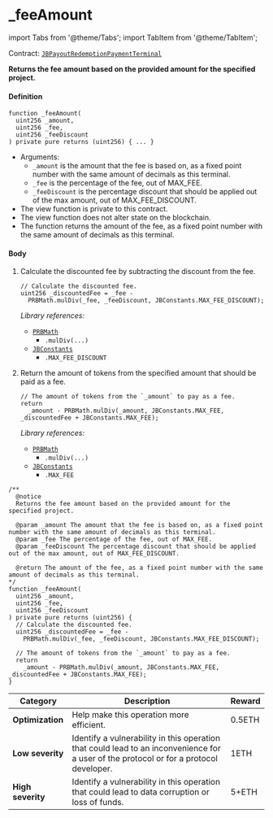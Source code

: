 # _feeAmount

import Tabs from '@theme/Tabs';
import TabItem from '@theme/TabItem';

Contract: [`JBPayoutRedemptionPaymentTerminal`](/dev/deprecated/v3/or-payment-terminals/or-abstract/jbpayoutredemptionpaymentterminal/README.md)​‌

<Tabs>
<TabItem value="Step by step" label="Step by step">

**Returns the fee amount based on the provided amount for the specified project.**

#### Definition

```
function _feeAmount(
  uint256 _amount,
  uint256 _fee,
  uint256 _feeDiscount
) private pure returns (uint256) { ... }
```

* Arguments:
  * `_amount` is the amount that the fee is based on, as a fixed point number with the same amount of decimals as this terminal.
  * `_fee` is the percentage of the fee, out of MAX_FEE.
  * `_feeDiscount` is the percentage discount that should be applied out of the max amount, out of MAX_FEE_DISCOUNT.
* The view function is private to this contract.
* The view function does not alter state on the blockchain.
* The function returns the amount of the fee, as a fixed point number with the same amount of decimals as this terminal.

#### Body

1.  Calculate the discounted fee by subtracting the discount from the fee.

    ```
    // Calculate the discounted fee.
    uint256 _discountedFee = _fee -
      PRBMath.mulDiv(_fee, _feeDiscount, JBConstants.MAX_FEE_DISCOUNT);
    ```

    _Library references:_

    * [`PRBMath`](https://github.com/hifi-finance/prb-math/blob/main/contracts/PRBMath.sol)
      * `.mulDiv(...)`
    * [`JBConstants`](/dev/api/libraries/jbconstants.md)
      * `.MAX_FEE_DISCOUNT`
2.  Return the amount of tokens from the specified amount that should be paid as a fee.

    ```
    // The amount of tokens from the `_amount` to pay as a fee.
    return
      _amount - PRBMath.mulDiv(_amount, JBConstants.MAX_FEE, _discountedFee + JBConstants.MAX_FEE);
    ```

    _Library references:_

    * [`PRBMath`](https://github.com/hifi-finance/prb-math/blob/main/contracts/PRBMath.sol)
      * `.mulDiv(...)`
    * [`JBConstants`](/dev/api/libraries/jbconstants.md)
      * `.MAX_FEE`

</TabItem>

<TabItem value="Code" label="Code">

```
/**
  @notice
  Returns the fee amount based on the provided amount for the specified project.

  @param _amount The amount that the fee is based on, as a fixed point number with the same amount of decimals as this terminal.
  @param _fee The percentage of the fee, out of MAX_FEE.
  @param _feeDiscount The percentage discount that should be applied out of the max amount, out of MAX_FEE_DISCOUNT.

  @return The amount of the fee, as a fixed point number with the same amount of decimals as this terminal.
*/
function _feeAmount(
  uint256 _amount,
  uint256 _fee,
  uint256 _feeDiscount
) private pure returns (uint256) {
  // Calculate the discounted fee.
  uint256 _discountedFee = _fee -
    PRBMath.mulDiv(_fee, _feeDiscount, JBConstants.MAX_FEE_DISCOUNT);

  // The amount of tokens from the `_amount` to pay as a fee.
  return
    _amount - PRBMath.mulDiv(_amount, JBConstants.MAX_FEE, _discountedFee + JBConstants.MAX_FEE);
}
```

</TabItem>

<TabItem value="Bug bounty" label="Bug bounty">

| Category          | Description                                                                                                                            | Reward |
| ----------------- | -------------------------------------------------------------------------------------------------------------------------------------- | ------ |
| **Optimization**  | Help make this operation more efficient.                                                                                               | 0.5ETH |
| **Low severity**  | Identify a vulnerability in this operation that could lead to an inconvenience for a user of the protocol or for a protocol developer. | 1ETH   |
| **High severity** | Identify a vulnerability in this operation that could lead to data corruption or loss of funds.                                        | 5+ETH  |

</TabItem>
</Tabs>
